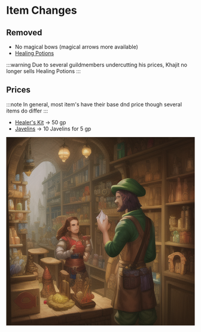 # Item Changes

## Removed

- No magical bows (magical arrows more available)
- [Healing Potions](https://www.dndbeyond.com/magic-items/4708-potion-of-healing)

:::warning
Due to several guildmembers undercutting his prices, Khajit no longer sells Healing Potions
:::

## Prices

:::note
In general, most item's have their base dnd price though several items do differ
:::

- [Healer's Kit](https://www.dndbeyond.com/equipment/healers-kit) -> 50 gp
- [Javelins](https://www.dndbeyond.com/equipment/javelin) -> 10 Javelins for 5 gp

![adventurer buying items at a store](/img/rules/Discord_Rules/shopping.png)
